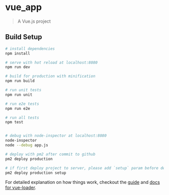 # vue_app

> A Vue.js project

## Build Setup

``` bash
# install dependencies
npm install

# serve with hot reload at localhost:8080
npm run dev

# build for production with minification
npm run build

# run unit tests
npm run unit

# run e2e tests
npm run e2e

# run all tests
npm test


# debug with node-inspector at localhost:8080
node-inspector
node --debug app.js

# deploy with pm2 after commit to github
pm2 deploy production

# if first deploy project to server, please add `setup` param before deploy
pm2 deploy production setup
```

For detailed explanation on how things work, checkout the [guide](http://vuejs-templates.github.io/webpack/) and [docs for vue-loader](http://vuejs.github.io/vue-loader).
